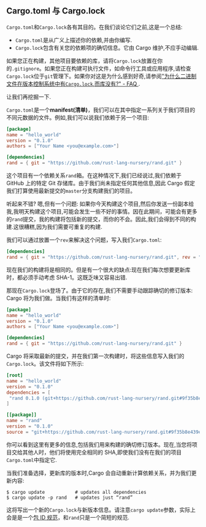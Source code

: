 ## Cargo.toml 与 Cargo.lock

`Cargo.toml`和`Cargo.lock`各有其目的。在我们谈论它们之前,这是一个总结:

- `Cargo.toml`是从广义上描述你的依赖,并由你编写.
- `Cargo.lock`包含有关您的依赖项的确切信息。它由 Cargo 维护,不应手动编辑.

如果您正在构建，其他项目要依赖的库，请将`Cargo.lock`放置在你的`.gitignore`。如果您正在构建可执行文件，如命令行工具或应用程序,请检查`Cargo.lock`位于`git`管理下。如果你对这是为什么感到好奇,请参阅["为什么二进制文件在版本控制系统中有`Cargo.lock`,而库没有?" - FAQ ](../faq.zh.md#why-do-binaries-have-cargolock-in-version-control-but-not-libraries).

让我们再挖掘一下.

`Cargo.toml`是一个**manifest(清单)**，我们可以在其中指定一系列关于我们项目的不同元数据的文件。例如,我们可以说我们依赖于另一个项目:

```toml
[package]
name = "hello_world"
version = "0.1.0"
authors = ["Your Name <you@example.com>"]

[dependencies]
rand = { git = "https://github.com/rust-lang-nursery/rand.git" }
```

这个项目有一个依赖关系`rand`箱。在这种情况下,我们已经说过,我们依赖于 GitHub 上的特定 Git 存储库。由于我们尚未指定任何其他信息,因此 Cargo 假定我们打算使用最新提交的`master`分支构建我们的项目。

听起来不错? 嗯,但有一个问题: 如果你今天构建这个项目,然后你发送一份副本给我,我明天构建这个项目,可能会发生一些不好的事情。因在此期间，可能会有更多的`rand`提交，我的构建将包括新的提交，而你的不会。因此,我们会得到不同的构建.这很糟糕,因为我们需要可重复的构建.

我们可以通过放置一个`rev`来解决这个问题，写入我们`Cargo.toml`:

```toml
[dependencies]
rand = { git = "https://github.com/rust-lang-nursery/rand.git", rev = "9f35b8e" }
```

现在我们的构建将是相同的。但是有一个很大的缺点:现在我们每次想要更新库时，都必须手动考虑 SHA-1。这既乏味又容易出错.

那现在`Cargo.lock`登场了。由于它的存在,我们不需要手动跟踪确切的修订版本: Cargo 将为我们做。当我们有这样的清单时:

```toml
[package]
name = "hello_world"
version = "0.1.0"
authors = ["Your Name <you@example.com>"]

[dependencies]
rand = { git = "https://github.com/rust-lang-nursery/rand.git" }
```

Cargo 将采取最新的提交，并在我们第一次构建时，将这些信息写入我们的`Cargo.lock`。该文件将如下所示:

```toml
[root]
name = "hello_world"
version = "0.1.0"
dependencies = [
 "rand 0.1.0 (git+https://github.com/rust-lang-nursery/rand.git#9f35b8e439eeedd60b9414c58f389bdc6a3284f9)",
]

[[package]]
name = "rand"
version = "0.1.0"
source = "git+https://github.com/rust-lang-nursery/rand.git#9f35b8e439eeedd60b9414c58f389bdc6a3284f9"
```

你可以看到这里有更多的信息,包括我们用来构建的确切修订版本。现在,当您将项目交给其他人时，他们将使用完全相同的 SHA,即使我们没有在我们的项目`Cargo.toml`中指定它.

当我们准备选择，更新库的版本时,Cargo 会自动重新计算依赖关系，并为我们更新内容:

```shell
$ cargo update           # updates all dependencies
$ cargo update -p rand   # updates just “rand”
```

这将写出一个新的`Cargo.lock`与新版本信息。请注意`cargo update`参数，实际上会是是一个[包 ID 规范](../reference/pkgid-spec.zh.md)，和`rand`只是一个简短的规范.
